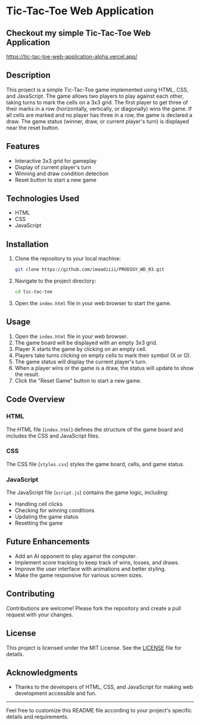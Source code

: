 # Tic-Tac-Toe Web Application

## Checkout my simple Tic-Tac-Toe Web Application

https://tic-tac-toe-web-application-alpha.vercel.app/

## Description

This project is a simple Tic-Tac-Toe game implemented using HTML, CSS, and JavaScript. The game allows two players to play against each other, taking turns to mark the cells on a 3x3 grid. The first player to get three of their marks in a row (horizontally, vertically, or diagonally) wins the game. If all cells are marked and no player has three in a row, the game is declared a draw. The game status (winner, draw, or current player's turn) is displayed near the reset button.

## Features

- Interactive 3x3 grid for gameplay
- Display of current player's turn
- Winning and draw condition detection
- Reset button to start a new game

## Technologies Used

- HTML
- CSS
- JavaScript

## Installation

1. Clone the repository to your local machine:

    ```bash
    git clone https://github.com/imaadiiii/PRODIGY_WD_03.git
    ```

2. Navigate to the project directory:

    ```bash
    cd tic-tac-toe
    ```

3. Open the `index.html` file in your web browser to start the game.

## Usage

1. Open the `index.html` file in your web browser.
2. The game board will be displayed with an empty 3x3 grid.
3. Player X starts the game by clicking on an empty cell.
4. Players take turns clicking on empty cells to mark their symbol (X or O).
5. The game status will display the current player's turn.
6. When a player wins or the game is a draw, the status will update to show the result.
7. Click the "Reset Game" button to start a new game.

## Code Overview

### HTML

The HTML file (`index.html`) defines the structure of the game board and includes the CSS and JavaScript files.

### CSS

The CSS file (`styles.css`) styles the game board, cells, and game status.

### JavaScript

The JavaScript file (`script.js`) contains the game logic, including:

- Handling cell clicks
- Checking for winning conditions
- Updating the game status
- Resetting the game

## Future Enhancements

- Add an AI opponent to play against the computer.
- Implement score tracking to keep track of wins, losses, and draws.
- Improve the user interface with animations and better styling.
- Make the game responsive for various screen sizes.

## Contributing

Contributions are welcome! Please fork the repository and create a pull request with your changes.

## License

This project is licensed under the MIT License. See the [LICENSE](LICENSE) file for details.

## Acknowledgments

- Thanks to the developers of HTML, CSS, and JavaScript for making web development accessible and fun.

---

Feel free to customize this README file according to your project's specific details and requirements.
